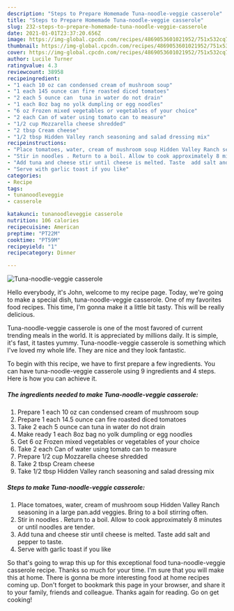 ```yaml
---
description: "Steps to Prepare Homemade Tuna-noodle-veggie casserole"
title: "Steps to Prepare Homemade Tuna-noodle-veggie casserole"
slug: 232-steps-to-prepare-homemade-tuna-noodle-veggie-casserole
date: 2021-01-01T23:37:20.656Z
image: https://img-global.cpcdn.com/recipes/4869053601021952/751x532cq70/tuna-noodle-veggie-casserole-recipe-main-photo.jpg
thumbnail: https://img-global.cpcdn.com/recipes/4869053601021952/751x532cq70/tuna-noodle-veggie-casserole-recipe-main-photo.jpg
cover: https://img-global.cpcdn.com/recipes/4869053601021952/751x532cq70/tuna-noodle-veggie-casserole-recipe-main-photo.jpg
author: Lucile Turner
ratingvalue: 4.3
reviewcount: 38958
recipeingredient:
- "1 each 10 oz can condensed cream of mushroom soup"
- "1 each 145 ounce can fire roasted diced tomatoes"
- "2 each 5 ounce can  tuna in water do not drain"
- "1 each 8oz bag no yolk dumpling or egg noodles"
- "6 oz Frozen mixed vegetables or vegetables of your choice"
- "2 each Can of water using tomato can to measure"
- "1/2 cup Mozzarella cheese shredded"
- "2 tbsp Cream cheese"
- "1/2 tbsp Hidden Valley ranch seasoning and salad dressing mix"
recipeinstructions:
- "Place tomatoes, water, cream of mushroom soup Hidden Valley Ranch seasoning in a large pan.add veggies. Bring to a boil stirring often."
- "Stir in noodles . Return to a boil. Allow to cook approximately 8 minutes or until noodles are tender."
- "Add tuna and cheese stir until cheese is melted. Taste  add salt and pepper to taste."
- "Serve with garlic toast if you like"
categories:
- Recipe
tags:
- tunanoodleveggie
- casserole

katakunci: tunanoodleveggie casserole 
nutrition: 106 calories
recipecuisine: American
preptime: "PT22M"
cooktime: "PT59M"
recipeyield: "1"
recipecategory: Dinner

---
```



![Tuna-noodle-veggie casserole](https://img-global.cpcdn.com/recipes/4869053601021952/751x532cq70/tuna-noodle-veggie-casserole-recipe-main-photo.jpg)

Hello everybody, it's John, welcome to my recipe page. Today, we're going to make a special dish, tuna-noodle-veggie casserole. One of my favorites food recipes. This time, I'm gonna make it a little bit tasty. This will be really delicious.

Tuna-noodle-veggie casserole is one of the most favored of current trending meals in the world. It is appreciated by millions daily. It is simple, it's fast, it tastes yummy. Tuna-noodle-veggie casserole is something which I've loved my whole life. They are nice and they look fantastic.




To begin with this recipe, we have to first prepare a few ingredients. You can have tuna-noodle-veggie casserole using 9 ingredients and 4 steps. Here is how you can achieve it.

<!--inarticleads1-->

##### The ingredients needed to make Tuna-noodle-veggie casserole:

1. Prepare 1 each 10 oz can condensed cream of mushroom soup
1. Prepare 1 each 14.5 ounce can fire roasted diced tomatoes
1. Take 2 each 5 ounce can  tuna in water do not drain
1. Make ready 1 each 8oz bag no yolk dumpling or egg noodles
1. Get 6 oz Frozen mixed vegetables or vegetables of your choice
1. Take 2 each Can of water using tomato can to measure
1. Prepare 1/2 cup Mozzarella cheese shredded
1. Take 2 tbsp Cream cheese
1. Take 1/2 tbsp Hidden Valley ranch seasoning and salad dressing mix




<!--inarticleads2-->

##### Steps to make Tuna-noodle-veggie casserole:

1. Place tomatoes, water, cream of mushroom soup Hidden Valley Ranch seasoning in a large pan.add veggies. Bring to a boil stirring often.
1. Stir in noodles . Return to a boil. Allow to cook approximately 8 minutes or until noodles are tender.
1. Add tuna and cheese stir until cheese is melted. Taste  add salt and pepper to taste.
1. Serve with garlic toast if you like




So that's going to wrap this up for this exceptional food tuna-noodle-veggie casserole recipe. Thanks so much for your time. I'm sure that you will make this at home. There is gonna be more interesting food at home recipes coming up. Don't forget to bookmark this page in your browser, and share it to your family, friends and colleague. Thanks again for reading. Go on get cooking!
